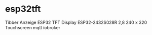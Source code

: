 # esp32tft
 Tibber Anzeige ESP32 TFT Display ESP32-2432S028R 2,8 240 x 320 Touchscreen mqtt iobroker
